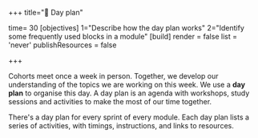 +++
title="📅 Day plan"

time= 30
[objectives]
    1="Describe how the day plan works"
    2="Identify some frequently used blocks in a module"
[build]
  render = false
  list = 'never'
  publishResources = false

+++

Cohorts meet once a week in person. Together, we develop our understanding of the topics we are working on this week. We use a **day plan** to organise this day. A day plan is an agenda with workshops, study sessions and activities to make the most of our time together.

There's a day plan for every sprint of every module. Each day plan lists a series of activities, with timings, instructions, and links to resources.
